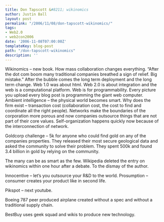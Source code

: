 ```yaml
---
title: Don Tapscott &#8211; wikinomics
author: Justin Ball
layout: post
permalink: "/2006/11/08/don-tapscott-wikinomics/"
tags:
- Web2.0
- web2con2006
date: '2006-11-08T07:00:00Z'
templateKey: blog-post
path: "/don-tapscott-wikinomics"
description: ''
---
```


Wikinomics – new book. How mass collaboration changes everything. “After the dot com boom many traditional companies breathed a sign of relief. Big mistake.” After the bubble comes the long term deployment and the long term change. Web 1.0 was about html. Web 2.0 is about integration and the web is a computational platform. Web is for programmability. Every picture you upload every blog post is programming the giant web computer. Ambient intelligence – the physical world becomes smart. Why does the firm exist – transaction cost (collaboration cost, the cost to find and coordinate all the right people).
Networks make the boundaries of the corporation more porous and now companies outsource things that are not part of their core values.
Self-organization happens quickly now because of the interconnection of network.

Goldcorp challenge – 5k for anyone who could find gold on any of the companies properties. They released their most secure geological data and asked the community to solve their problem. They spent 500k and found 3.4 billion in gold by relying on the community.

The many can be as smart as the few. Wikipedia deleted the entry on wikinomics within one hour after a debate. To the dismay of the author.

Innocentive – let’s you outsource your R&D to the world.
Prosumption – consumer creates your product like in second life.

Pikspot – next youtube.

Boeing 787 peer produced airplane created without a spec and without a traditional supply chain.

BestBuy uses geek squad and wikis to produce new technology.
